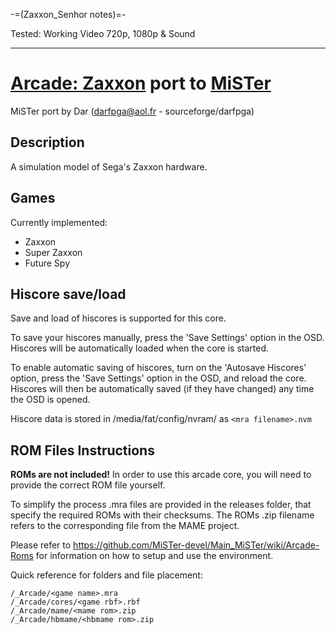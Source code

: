-=(Zaxxon_Senhor notes)=-

Tested: Working Video 720p, 1080p & Sound

___
# [Arcade: Zaxxon](https://www.system16.com/hardware.php?id=689) port to [MiSTer](https://github.com/MiSTer-devel/Main_MiSTer/wiki)

MiSTer port by Dar (darfpga@aol.fr - sourceforge/darfpga)

## Description

A simulation model of Sega's Zaxxon hardware.

## Games

Currently implemented:

* Zaxxon
* Super Zaxxon
* Future Spy

## Hiscore save/load

Save and load of hiscores is supported for this core.

To save your hiscores manually, press the 'Save Settings' option in the OSD.  Hiscores will be automatically loaded when the core is started.

To enable automatic saving of hiscores, turn on the 'Autosave Hiscores' option, press the 'Save Settings' option in the OSD, and reload the core.  Hiscores will then be automatically saved (if they have changed) any time the OSD is opened.

Hiscore data is stored in /media/fat/config/nvram/ as ```<mra filename>.nvm```

## ROM Files Instructions

**ROMs are not included!** In order to use this arcade core, you will need to provide the correct ROM file yourself.

To simplify the process .mra files are provided in the releases folder, that specify the required ROMs with their checksums. The ROMs .zip filename refers to the
corresponding file from the MAME project.

Please refer to https://github.com/MiSTer-devel/Main_MiSTer/wiki/Arcade-Roms for information on how to setup and use the environment.

Quick reference for folders and file placement:

```
/_Arcade/<game name>.mra  
/_Arcade/cores/<game rbf>.rbf  
/_Arcade/mame/<mame rom>.zip  
/_Arcade/hbmame/<hbmame rom>.zip  
```
